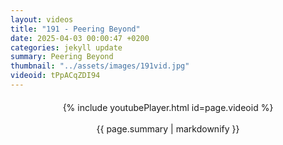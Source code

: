 ```yaml
---
layout: videos
title: "191 - Peering Beyond"
date: 2025-04-03 00:00:47 +0200
categories: jekyll update
summary: Peering Beyond
thumbnail: "../assets/images/191vid.jpg"
videoid: tPpACqZDI94
---
```


<div style="text-align: center; margin-top: 20px;">
  {% include youtubePlayer.html id=page.videoid %}
  <p style="margin-top: 15px; font-size: 1.2em; color: #333;">
    <p>{{ page.summary | markdownify }}</p>
  </p>
</div>
